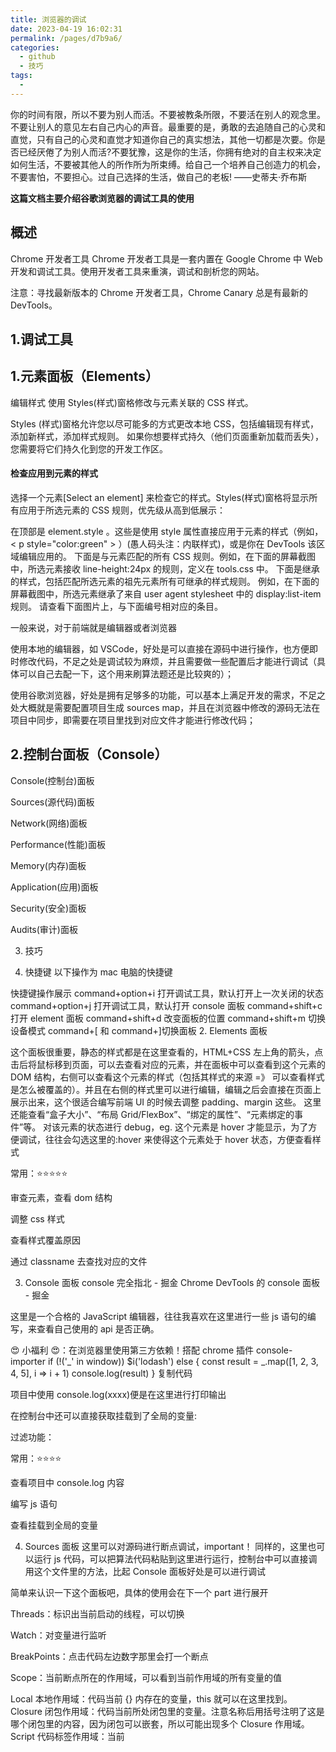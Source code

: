 ```yaml
---
title: 浏览器的调试
date: 2023-04-19 16:02:31
permalink: /pages/d7b9a6/
categories:
  - github
  - 技巧
tags:
  -
---
```


你的时间有限，所以不要为别人而活。不要被教条所限，不要活在别人的观念里。不要让别人的意见左右自己内心的声音。最重要的是，勇敢的去追随自己的心灵和直觉，只有自己的心灵和直觉才知道你自己的真实想法，其他一切都是次要。你是否已经厌倦了为别人而活?不要犹豫，这是你的生活，你拥有绝对的自主权来决定如何生活，不要被其他人的所作所为所束缚。给自己一个培养自己创造力的机会，不要害怕，不要担心。过自己选择的生活，做自己的老板! ——史蒂夫·乔布斯

**这篇文档主要介绍谷歌浏览器的调试工具的使用**

## 概述

Chrome 开发者工具
Chrome 开发者工具是一套内置在 Google Chrome 中 Web 开发和调试工具。使用开发者工具来重演，调试和剖析您的网站。

注意：寻找最新版本的 Chrome 开发者工具，Chrome Canary 总是有最新的 DevTools。

## 1.调试工具

## 1.元素面板（Elements）

编辑样式
使用 Styles(样式)窗格修改与元素关联的 CSS 样式。

Styles (样式)窗格允许您以尽可能多的方式更改本地 CSS，包括编辑现有样式，添加新样式，添加样式规则。
如果你想要样式持久（他们页面重新加载而丢失），您需要将它们持久化到您的开发工作区。

#### 检查应用到元素的样式

选择一个元素[Select an element] 来检查它的样式。Styles(样式)窗格将显示所有应用于所选元素的 CSS 规则，优先级从高到低展示：

在顶部是 element.style 。这些是使用 style 属性直接应用于元素的样式（例如， < p style="color:green" > ）(愚人码头注：内联样式)，或是你在 DevTools 该区域编辑应用的。
下面是与元素匹配的所有 CSS 规则。例如，在下面的屏幕截图中，所选元素接收 line-height:24px 的规则，定义在 tools.css 中。
下面是继承的样式，包括匹配所选元素的祖先元素所有可继承的样式规则。 例如，在下面的屏幕截图中，所选元素继承了来自 user agent stylesheet 中的 display:list-item 规则。
请查看下面图片上，与下面编号相对应的条目。

一般来说，对于前端就是编辑器或者浏览器

使用本地的编辑器，如 VSCode，好处是可以直接在源码中进行操作，也方便即时修改代码，不足之处是调试较为麻烦，并且需要做一些配置后才能进行调试（具体可以自己去配一下，这个用来刷算法题还是比较爽的）；

使用谷歌浏览器，好处是拥有足够多的功能，可以基本上满足开发的需求，不足之处大概就是需要配置项目生成 sources map，并且在浏览器中修改的源码无法在项目中同步，即需要在项目里找到对应文件才能进行修改代码；

## 2.控制台面板（Console）

Console(控制台)面板

Sources(源代码)面板

Network(网络)面板

Performance(性能)面板

Memory(内存)面板

Application(应用)面板

Security(安全)面板

Audits(审计)面板

3.  技巧

1.  快捷键
    以下操作为 mac 电脑的快捷键

快捷键操作展示 command+option+i 打开调试工具，默认打开上一次关闭的状态 command+option+j 打开调试工具，默认打开 console 面板 command+shift+c 打开 element 面板 command+shift+d 改变面板的位置 command+shift+m 切换设备模式 command+[ 和 command+]切换面板 2. Elements 面板

这个面板很重要，静态的样式都是在这里查看的，HTML+CSS
左上角的箭头，点击后将鼠标移到页面，可以去查看对应的元素，并在面板中可以查看到这个元素的 DOM 结构，右侧可以查看这个元素的样式（包括其样式的来源 =》 可以查看样式是怎么被覆盖的）。并且在右侧的样式里可以进行编辑，编辑之后会直接在页面上展示出来，这个很适合编写前端 UI 的时候去调整 padding、margin 这些。
这里还能查看“盒子大小”、“布局 Grid/FlexBox”、“绑定的属性”、“元素绑定的事件”等。
对该元素的状态进行 debug，eg. 这个元素是 hover 才能显示，为了方便调试，往往会勾选这里的:hover 来使得这个元素处于 hover 状态，方便查看样式

常用：⭐️⭐️⭐️⭐️⭐️

审查元素，查看 dom 结构

调整 css 样式

查看样式覆盖原因

通过 classname 去查找对应的文件

3. Console 面板
   console 完全指北 - 掘金
   Chrome DevTools 的 console 面板 - 掘金

这里是一个合格的 JavaScript 编辑器，往往我喜欢在这里进行一些 js 语句的编写，来查看自己使用的 api 是否正确。

😍 小福利 😍：在浏览器里使用第三方依赖！搭配 chrome 插件 console-importer
if (!('_' in window)) $i('lodash')
else {
const result = _.map([1, 2, 3, 4, 5], i => i + 1)
console.log(result)
}
复制代码

项目中使用 console.log(xxxx)便是在这里进行打印输出

在控制台中还可以直接获取挂载到了全局的变量:

过滤功能：

常用：⭐️⭐️⭐️⭐️

查看项目中 console.log 内容

编写 js 语句

查看挂载到全局的变量

4. Sources 面板
   这里可以对源码进行断点调试，important！
   同样的，这里也可以运行 js 代码，可以把算法代码粘贴到这里进行运行，控制台中可以直接调用这个文件里的方法，比起 Console 面板好处是可以进行调试

简单来认识一下这个面板吧，具体的使用会在下一个 part 进行展开

Threads：标识出当前启动的线程，可以切换

Watch：对变量进行监听

BreakPoints：点击代码左边数字那里会打一个断点

Scope：当前断点所在的作用域，可以看到当前作用域的所有变量的值

Local 本地作用域：代码当前 {} 内存在的变量，this 就可以在这里找到。
Closure 闭包作用域：代码当前所处闭包里的变量。注意名称后用括号注明了这是哪个闭包里的内容，因为闭包可以嵌套，所以可能出现多个 Closure 作用域。
Script 代码标签作用域：当前 <script />标签里存在的变量，这个用的不多。
Global 全局作用域：这个就不用解释了吧。

Call Stack：调用栈，进入断点后这里会显示函数的调用次序（同步、异步），点击对应的可以跳转到对应的代码里

Dom Breakpoints： dom 变更的时候进入断点

Global Listener：显示所有绑定到 window 的事件监听器，点击可以跳转到对应的代码

Event Listener Breakpoints：列举了所有事件，触发后自动进入断点

断点：(从左到右)

点击运行到下一个断点，如果没有设置断点会直接运行完代码

点击运行代码到断点的下一行

点击跳进断点函数里进行调试

跳出当前函数调用

当前断点的下一步

在 page 面板修改是不会改变本地文件的，而这里的【overrides】可以选择保存到本地哪个文件夹里，选择保存到覆盖文件即可（Save for Overrides）

常用：⭐️⭐️⭐️⭐️⭐️
用于调试代码

查看变量的执行情况

查看函数调用情况

判断函数是否执行

5. Network 面板
   http 协议报头详解 - 蚊子博客 - 博客园
   Referrer Policy 介绍 | JerryQu 的小站
   关于这个面板，对于前端来说，最重要的事情就是用来查看网络请求情况：

左上角的小红点，是一个开关：是否捕获网络请求

红色状态下，可以正常捕获网络请求；灰色状态，则停止捕获网络请求。一般用于分析网络，不想被新请求的网络干扰时，会使用这个功能

右侧是清除面板的网络请求情况

Preserve log ：保留请求日志，跳转页面的时候勾选上，可以看到跳转前的请求（不勾选默认就是跳转到新页面就看不到之前的请求了）

Disable cache：忽略缓存，一般 get 请求会做一些缓存，主要是避免重复加载资源时的浪费

再往右，可以选择网速情况，有 4g 3g 等等情况，支持自定义，一般在这里选择无网状态，模拟用户断网的情况，或选择低网速模拟用户弱网状态

再往右，支持上传下载网络请求情况文件

往下有个输入框 Filter，可以对网络请求进行筛选，一般用于筛选对应的网络请求（输入 api 地址）

对资源进行分类：对于网络请求来说，一般分为【静态资源】&【动态资源】，其中动态资源也就是 api 接口请求，归属于“Fetch/XHR”，其他的就属于静态资源了，比如 js、css、字体、图片、视频等，都有对应的分类

网络请求：

（1）Name: 表示加载的文件名。
（2）Method: 表示请求的方式。
（3）Status: 表示状态码（200 为请求成功，304 表示从缓存读取）。
（4）Type: 表示文件的 MIME Type 的类型。
（5）Initiator: 表示发出这个文件请求的发出者。
（6）Size: 表示文件大小。
（7）Time: 表示每个请求的总时长。
（8）Timeline: 以图表的形式显示元素的请求和加载情况。

查看 watchfall：Chrome 控制台 Network Timing 面板 - 掘金

❗️ 查看网络详情：点开对应的网络，会有具体的情况

这里可以查看到网络请求的具体情况，几个比较重要的：
header：查看请求的 url、method、status 等等，包括跨域也会在这里进行体现，以及一些请求头携带的特殊参数，例如 logId
payload：请求的 request 参数
response：请求的 response 参数
preview：对请求回来的参数进行格式化，方便查看
cookies：改请求对 cookie 的操作
其他查看较少，一般用于优化网络加载情况时会使用的

常用：⭐️⭐️⭐️⭐️⭐️

设置网速

查看接口请求情况：状态码、返回参数等

查看请求时间、数量

网络优化

6. Performance 面板
   chrome devtools 使用详解--Performance - 掘金
   用于分析页面运行性能，做优化的时候使用

常用：⭐️⭐️

页面整体的网络加载情况

监控页面整体性能

7. Application 面板
   Chrome 开发工具之 Application - 走看看
   这里最主要的是查看 LocalStorage、SessionStorag、Cookies

常用：⭐️⭐️⭐️

查看缓存情况

清除缓存

4.  实操
    对于一个项目，我们可以通过调试的方式去了解这个项目的逻辑

通过元素审查，拿到 classname，到项目中搜索，一般可以找到对应的代码文件，方便我们将代码定位到一个文件里

此时知道代码的位置了，可以粗略的查看该文件是什么组件、有什么功能、大致的函数调用关系，此时就可以通过打断点的形式去开启 debug

debug 的入手点：

有 dom 的变化，直接对 dom 打断点。eg、对输入框所在的 dom 打一个断点，当你在输入框中输入内容的时候，代码会停住在这个操作执行的第一个函数

初始化或者特定时机执行的函数，例如初始化执行的函数，可以直接对生命周期函数打断点，以此以此执行代码找到对应的函数

行为对应的函数，这个需要对代码函数执行有一定的了解，eg、点击发送按钮，在代码中看到了这个按钮绑定的点击事件，将断点打在这个函数里

断点打好了，通过调试器对代码进行调试：

在未知的情况下，使用【第二个】，执行下一行代码

想要查看某一行的变量，在变量那一行加一个断点，使用【第一个】，直接跳到下一个断点的位置

在执行的时候，遇到有调用其他函数，使用【第三个】，进入该函数里

使用【第四个】从当前执行的函数中跳出来，回到调用该函数的方法里（一般和第三个配合使用）

使用【第五个】直接不调用这个方法

在调试过程中，主要查看：

变量的情况，在【watch】中加入想要看的变量 或者 在【scope】中直接查看

函数调用情况，在【call stack】中查看，并且可以看到同步&异步栈中的入栈函数
